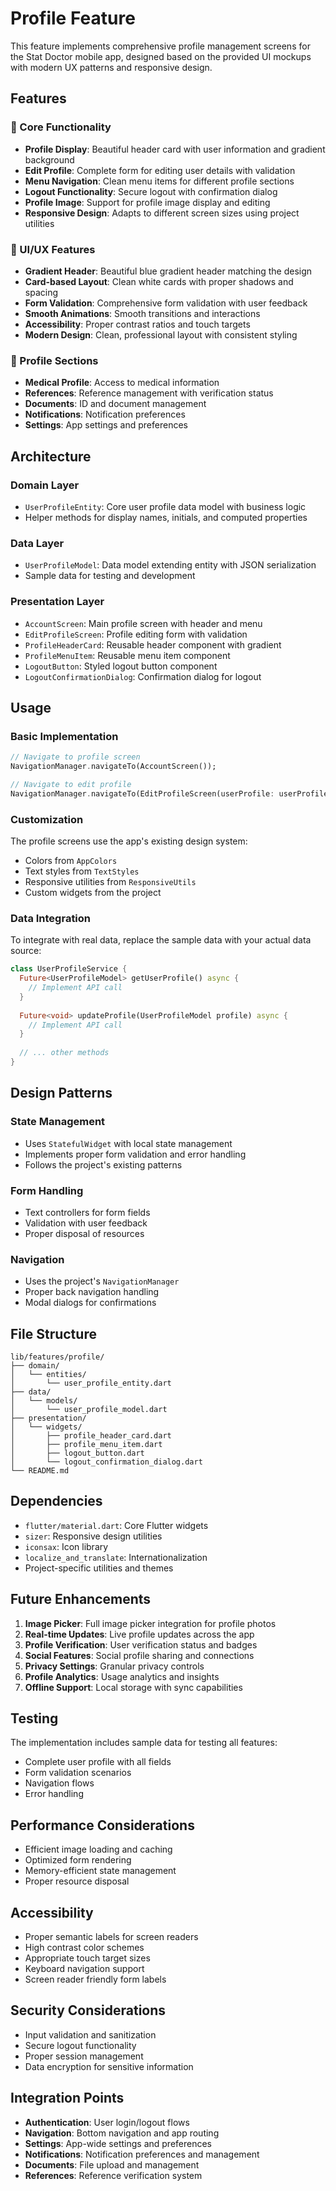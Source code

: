 # Profile Feature

This feature implements comprehensive profile management screens for the Stat Doctor mobile app, designed based on the provided UI mockups with modern UX patterns and responsive design.

## Features

### 🎯 Core Functionality
- **Profile Display**: Beautiful header card with user information and gradient background
- **Edit Profile**: Complete form for editing user details with validation
- **Menu Navigation**: Clean menu items for different profile sections
- **Logout Functionality**: Secure logout with confirmation dialog
- **Profile Image**: Support for profile image display and editing
- **Responsive Design**: Adapts to different screen sizes using project utilities

### 🎨 UI/UX Features
- **Gradient Header**: Beautiful blue gradient header matching the design
- **Card-based Layout**: Clean white cards with proper shadows and spacing
- **Form Validation**: Comprehensive form validation with user feedback
- **Smooth Animations**: Smooth transitions and interactions
- **Accessibility**: Proper contrast ratios and touch targets
- **Modern Design**: Clean, professional layout with consistent styling

### 📱 Profile Sections
- **Medical Profile**: Access to medical information
- **References**: Reference management with verification status
- **Documents**: ID and document management
- **Notifications**: Notification preferences
- **Settings**: App settings and preferences

## Architecture

### Domain Layer
- `UserProfileEntity`: Core user profile data model with business logic
- Helper methods for display names, initials, and computed properties

### Data Layer
- `UserProfileModel`: Data model extending entity with JSON serialization
- Sample data for testing and development

### Presentation Layer
- `AccountScreen`: Main profile screen with header and menu
- `EditProfileScreen`: Profile editing form with validation
- `ProfileHeaderCard`: Reusable header component with gradient
- `ProfileMenuItem`: Reusable menu item component
- `LogoutButton`: Styled logout button component
- `LogoutConfirmationDialog`: Confirmation dialog for logout

## Usage

### Basic Implementation
```dart
// Navigate to profile screen
NavigationManager.navigateTo(AccountScreen());

// Navigate to edit profile
NavigationManager.navigateTo(EditProfileScreen(userProfile: userProfile));
```

### Customization
The profile screens use the app's existing design system:
- Colors from `AppColors`
- Text styles from `TextStyles`
- Responsive utilities from `ResponsiveUtils`
- Custom widgets from the project

### Data Integration
To integrate with real data, replace the sample data with your actual data source:

```dart
class UserProfileService {
  Future<UserProfileModel> getUserProfile() async {
    // Implement API call
  }
  
  Future<void> updateProfile(UserProfileModel profile) async {
    // Implement API call
  }
  
  // ... other methods
}
```

## Design Patterns

### State Management
- Uses `StatefulWidget` with local state management
- Implements proper form validation and error handling
- Follows the project's existing patterns

### Form Handling
- Text controllers for form fields
- Validation with user feedback
- Proper disposal of resources

### Navigation
- Uses the project's `NavigationManager`
- Proper back navigation handling
- Modal dialogs for confirmations

## File Structure

```
lib/features/profile/
├── domain/
│   └── entities/
│       └── user_profile_entity.dart
├── data/
│   └── models/
│       └── user_profile_model.dart
├── presentation/
│   └── widgets/
│       ├── profile_header_card.dart
│       ├── profile_menu_item.dart
│       ├── logout_button.dart
│       └── logout_confirmation_dialog.dart
└── README.md
```

## Dependencies

- `flutter/material.dart`: Core Flutter widgets
- `sizer`: Responsive design utilities
- `iconsax`: Icon library
- `localize_and_translate`: Internationalization
- Project-specific utilities and themes

## Future Enhancements

1. **Image Picker**: Full image picker integration for profile photos
2. **Real-time Updates**: Live profile updates across the app
3. **Profile Verification**: User verification status and badges
4. **Social Features**: Social profile sharing and connections
5. **Privacy Settings**: Granular privacy controls
6. **Profile Analytics**: Usage analytics and insights
7. **Offline Support**: Local storage with sync capabilities

## Testing

The implementation includes sample data for testing all features:
- Complete user profile with all fields
- Form validation scenarios
- Navigation flows
- Error handling

## Performance Considerations

- Efficient image loading and caching
- Optimized form rendering
- Memory-efficient state management
- Proper resource disposal

## Accessibility

- Proper semantic labels for screen readers
- High contrast color schemes
- Appropriate touch target sizes
- Keyboard navigation support
- Screen reader friendly form labels

## Security Considerations

- Input validation and sanitization
- Secure logout functionality
- Proper session management
- Data encryption for sensitive information

## Integration Points

- **Authentication**: User login/logout flows
- **Navigation**: Bottom navigation and app routing
- **Settings**: App-wide settings and preferences
- **Notifications**: Notification preferences and management
- **Documents**: File upload and management
- **References**: Reference verification system
